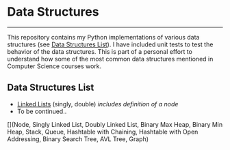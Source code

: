 # Data Structures
___

This repository contains my Python implementations of various data structures (see [Data Structures List](#data-structures-list)). I have included unit tests to test the behavior of the data structures. This is part of a personal effort to understand how some of the most common data structures mentioned in Computer Science courses work.

## Data Structures List
* [Linked Lists](http://github.com/yumarg/DataStructures/tree/master/LinkedList) (singly, double) _includes definition of a node_
* To be continued..

[](Node, Singly Linked List, Doubly Linked List, Binary Max Heap, Binary Min Heap, Stack, Queue, Hashtable with Chaining, Hashtable with Open Addressing, Binary Search Tree, AVL Tree, Graph)